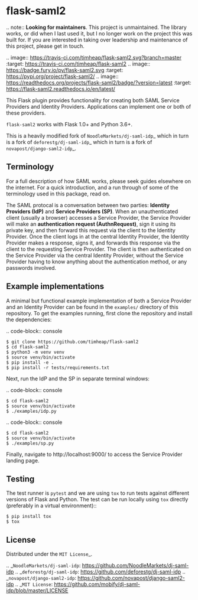 flask-saml2
===========

.. note::
    **Looking for maintainers**. This project is unmaintained. The library works, or did when I last used it,
    but I no longer work on the project this was built for. If you are interested in taking over leadership
    and maintenance of this project, please get in touch.

.. image:: https://travis-ci.com/timheap/flask-saml2.svg?branch=master
    :target: https://travis-ci.com/timheap/flask-saml2
.. image:: https://badge.fury.io/py/flask-saml2.svg
    :target: https://pypi.org/project/flask-saml2/
.. image:: https://readthedocs.org/projects/flask-saml2/badge/?version=latest
    :target: https://flask-saml2.readthedocs.io/en/latest/

This Flask plugin provides functionality for creating both SAML Service
Providers and Identity Providers. Applications can implement one or both of
these providers.

``flask-saml2`` works with Flask 1.0+ and Python 3.6+.

This is a heavily modified fork of `NoodleMarkets/dj-saml-idp`_ which in turn
is a fork of `deforestg/dj-saml-idp`_ which in turn is a fork of
`novapost/django-saml2-idp`_.

Terminology
-----------

For a full description of how SAML works, please seek guides elsewhere on the
internet. For a quick introduction, and a run through of some of the
terminology used in this package, read on.

The SAML protocal is a conversation between two parties:
**Identity Providers (IdP)** and **Service Providers (SP)**.
When an unauthenticated client (usually a browser) accesses a Service Provider,
the Service Provider will make an **authentication request (AuthnRequest)**,
sign it using its private key, and then forward this request via the client to
the Identity Provider. Once the client logs in at the central Identity
Provider, the Identity Provider makes a response, signs it, and forwards this
response via the client to the requesting Service Provider. The client is then
authenticated on the Service Provider via the central Identity Provider,
without the Service Provider having to know anything about the authentication
method, or any passwords involved.

Example implementations
-----------------------

A minimal but functional example implementation of both a Service Provider and
an Identity Provider can be found in the ``examples/`` directory of this
repository. To get the examples running, first clone the repository and install
the dependencies:

.. code-block:: console

    $ git clone https://github.com/timheap/flask-saml2
    $ cd flask-saml2
    $ python3 -m venv venv
    $ source venv/bin/activate
    $ pip install -e .
    $ pip install -r tests/requirements.txt

Next, run the IdP and the SP in separate terminal windows:

.. code-block:: console

    $ cd flask-saml2
    $ source venv/bin/activate
    $ ./examples/idp.py

.. code-block:: console

    $ cd flask-saml2
    $ source venv/bin/activate
    $ ./examples/sp.py

Finally, navigate to http://localhost:9000/ to access the Service Provider
landing page.

Testing
-------

The test runner is `pytest` and we are using `tox` to run tests against
different versions of Flask and Python. The test can be run locally using
`tox` directly (preferably in a virtual environment)::

    $ pip install tox
    $ tox

License
-------

Distributed under the `MIT License`_.

.. _`NoodleMarkets/dj-saml-idp`: https://github.com/NoodleMarkets/dj-saml-idp
.. _`deforestg/dj-saml-idp`: https://github.com/deforestg/dj-saml-idp
.. _`novapost/django-saml2-idp`: https://github.com/novapost/django-saml2-idp
.. _`MIT License`: https://github.com/mobify/dj-saml-idp/blob/master/LICENSE

